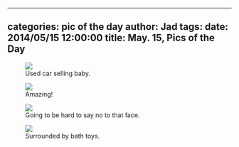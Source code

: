 
---
categories: pic of the day
author: Jad
tags: 
date: 2014/05/15 12:00:00
title: May. 15, Pics of the Day 
---

<figure>
<img src="/img/2014/05/15/img_20140515150850_medium.jpg" />
<figcaption>Used car selling baby.</figcaption>
</figure>

<figure>
<img src="/img/2014/05/15/img_20140515102122_large.jpg" />
<figcaption>Amazing!</figcaption>
</figure>

<figure>
<img src="/img/2014/05/15/img_20140515101240_medium.jpg" />
<figcaption>Going to be hard to say no to that face.</figcaption>
</figure>

<figure>
<img src="/img/2014/05/15/img_20140515183211_medium.jpg" />
<figcaption>Surrounded by bath toys.</figcaption>
</figure>

